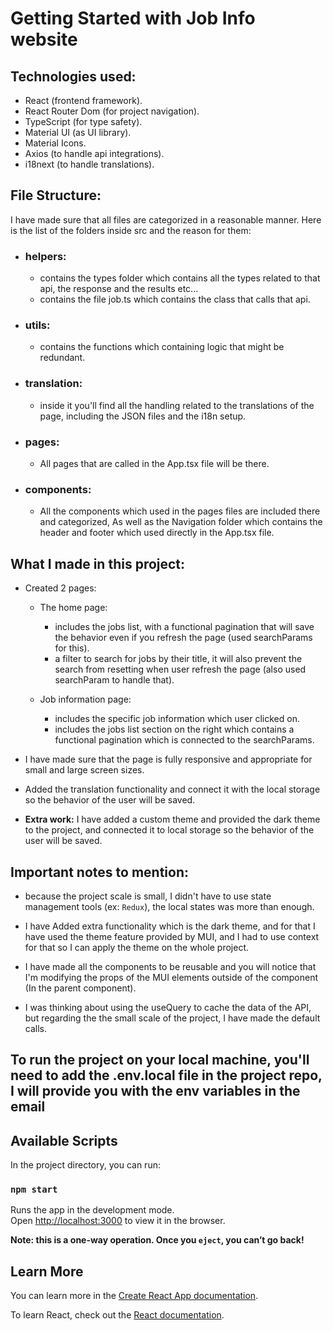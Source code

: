 # Getting Started with Job Info website


## Technologies used:

- React (frontend framework).
- React Router Dom (for project navigation).
- TypeScript (for type safety).
- Material UI (as UI library).
- Material Icons.
- Axios (to handle api integrations).
- i18next (to handle translations).

## File Structure:

I have made sure that all files are categorized in a reasonable manner.
Here is the list of the folders inside src and the reason for them:

- ### helpers: 
  - contains the types folder which contains all the types related to that api, the response and the results etc...
  - contains the file job.ts which contains the class that calls that api.

- ### utils:
  - contains the functions which containing logic that might be redundant.

- ### translation: 
  - inside it you'll find all the handling related to the translations of the page, including the JSON files and the i18n setup.

- ### pages:
  - All pages that are called in the App.tsx file will be there.

- ### components:
  - All the components which used in the pages files are included there and categorized, As well as the Navigation folder which contains the header and footer which used directly in the App.tsx file.

## What I made in this project:

- Created 2 pages:
  - The home page:
    - includes the jobs list, with a functional pagination that will save the behavior even if you refresh the page (used searchParams for this).
    - a filter to search for jobs by their title, it will also prevent the search from resetting when user refresh the page (also used searchParam to handle that).

  - Job information page:
    - includes the specific job information which user clicked on.
    - includes the jobs list section on the right which contains a functional pagination which is connected to the searchParams.

- I have made sure that the page is fully responsive and appropriate for small and large screen sizes.

- Added the translation functionality and connect it with the local storage so the behavior of the user will be saved.

- **Extra work:** I have added a custom theme and provided the dark theme to the project, and connected it to local storage so the behavior of the user will be saved.


## Important notes to mention:

- because the project scale is small, I didn't have to use state management tools (ex: `Redux`), the local states was more than enough.

- I have Added extra functionality which is the dark theme, and for that I have used the theme feature provided by MUI, and I had to use context for that so I can apply the theme on the whole project.

- I have made all the components to be reusable and you will notice that I'm modifying the props of the MUI elements outside of the component (In the parent component).

- I was thinking about using the useQuery to cache the data of the API, but regarding the the small scale of the project, I have made the default calls.

## **To run the project on your local machine, you'll need to add the .env.local file in the project repo, I will provide you with the env variables in the email**

## Available Scripts

In the project directory, you can run:

### `npm start`

Runs the app in the development mode.\
Open [http://localhost:3000](http://localhost:3000) to view it in the browser.



**Note: this is a one-way operation. Once you `eject`, you can’t go back!**



## Learn More

You can learn more in the [Create React App documentation](https://facebook.github.io/create-react-app/docs/getting-started).

To learn React, check out the [React documentation](https://reactjs.org/).
